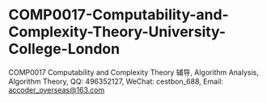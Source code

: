 # COMP0017-Computability-and-Complexity-Theory-University-College-London
COMP0017 Computability and Complexity Theory 辅导, Algorithm Analysis, Algorithm Theory, QQ: 496352127, WeChat: cestbon_688, Email: accoder_overseas@163.com
